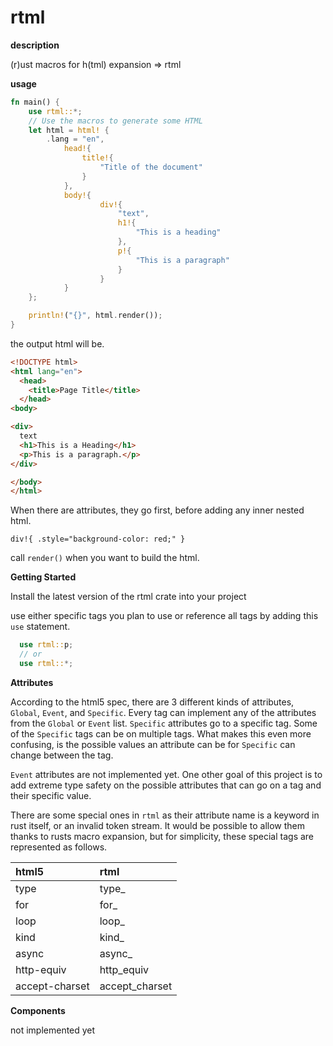 # rtml

__**description**__

(r)ust macros for h(tml) expansion => rtml

__**usage**__

```rust
fn main() {
    use rtml::*;
    // Use the macros to generate some HTML
    let html = html! {
        .lang = "en",
            head!{
                title!{
                    "Title of the document"
                }
            },
            body!{
                    div!{
                        "text",
                        h1!{
                            "This is a heading"
                        },
                        p!{
                            "This is a paragraph"
                        }
                    }
            }
    };

    println!("{}", html.render());
}
```

the output html will be.
```html
<!DOCTYPE html>
<html lang="en">
  <head>
    <title>Page Title</title>
  </head>
<body>

<div>
  text
  <h1>This is a Heading</h1>
  <p>This is a paragraph.</p>
</div>

</body>
</html> 
```

When there are attributes, they go first, before adding any inner nested html.

`div!{ .style="background-color: red;" }`

call `render()` when you want to build the html.

__**Getting Started**__

Install the latest version of the rtml crate into your project

use either specific tags you plan to use or reference all tags by adding this `use` statement.

```rust
  use rtml::p;  
  // or 
  use rtml::*;
```

__**Attributes**__

According to the html5 spec, there are 3 different kinds of attributes, `Global`, `Event`, and `Specific`.
Every tag can implement any of the attributes from the `Global` or `Event` list.
`Specific` attributes go to a specific tag. Some of the `Specific` tags can be on multiple tags. What makes this even more confusing, is the possible values an attribute can be for `Specific` can change between the tag.

`Event` attributes are not implemented yet.
One other goal of this project is to add extreme type safety on the possible attributes that can go on a tag and their specific value.

There are some special ones in `rtml` as their attribute name is a keyword in rust itself, or an invalid token stream. It would be possible to allow them thanks to rusts macro expansion, but for simplicity, these special tags are represented as follows.

| html5 | rtml |
|:------|:-----|
| type | type_ |
| for | for_ |
| loop | loop_ |
| kind | kind_ |
| async | async_ |
| http-equiv | http_equiv |
| accept-charset | accept_charset |

__**Components**__

not implemented yet
